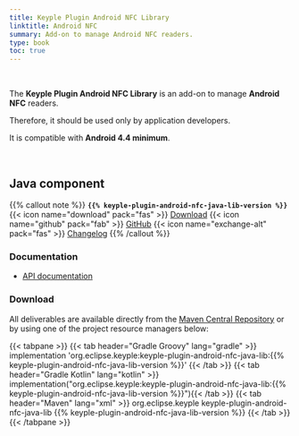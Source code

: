 ```yaml
---
title: Keyple Plugin Android NFC Library
linktitle: Android NFC
summary: Add-on to manage Android NFC readers.
type: book
toc: true
---
```


<br>

The **Keyple Plugin Android NFC Library** is an add-on to manage **Android NFC** readers.

Therefore, it should be used only by application developers.

It is compatible with **Android 4.4 minimum**.

<br>

## Java component

{{% callout note %}}
**`{{% keyple-plugin-android-nfc-java-lib-version %}}`**
<span class="component-metadata">{{< icon name="download" pack="fas" >}} [Download](#download)</span>
<span class="component-metadata">{{< icon name="github" pack="fab" >}} [GitHub](https://github.com/eclipse/keyple-plugin-android-nfc-java-lib/)</span>
<span class="component-metadata">{{< icon name="exchange-alt" pack="fas" >}} [Changelog](https://github.com/eclipse/keyple-plugin-android-nfc-java-lib/blob/main/CHANGELOG.md)</span>
{{% /callout %}}

### Documentation

* [API documentation](https://eclipse-keyple.github.io/keyple-plugin-android-nfc-java-lib)

### Download

All deliverables are available directly from the [Maven Central Repository](https://central.sonatype.dev/search?q=keyple-plugin-android-nfc-java-lib) or by using one of the project resource managers below:

{{< tabpane >}}
{{< tab header="Gradle Groovy" lang="gradle" >}}
implementation 'org.eclipse.keyple:keyple-plugin-android-nfc-java-lib:{{% keyple-plugin-android-nfc-java-lib-version %}}'
{{< /tab >}}
{{< tab header="Gradle Kotlin" lang="kotlin" >}}
implementation("org.eclipse.keyple:keyple-plugin-android-nfc-java-lib:{{% keyple-plugin-android-nfc-java-lib-version %}}"){{< /tab >}}
{{< tab header="Maven" lang="xml" >}}
<dependency>
  <groupId>org.eclipse.keyple</groupId>
  <artifactId>keyple-plugin-android-nfc-java-lib</artifactId>
  <version>{{% keyple-plugin-android-nfc-java-lib-version %}}</version>
</dependency>
{{< /tab >}}
{{< /tabpane >}}